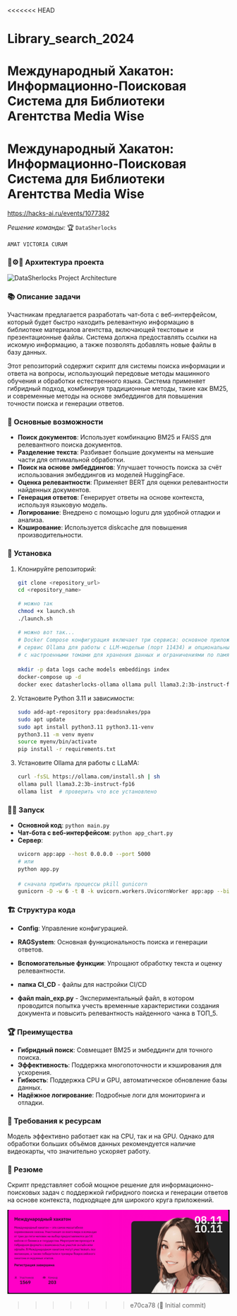 <<<<<<< HEAD
# Library_search_2024
Международный Хакатон: Информационно-Поисковая Система для Библиотеки Агентства Media Wise
=======

# Международный Хакатон: Информационно-Поисковая Система для Библиотеки Агентства Media Wise
https://hacks-ai.ru/events/1077382

*Решение команды:*  🏆 `DataSherlocks`

```AMAT VICTORIA CURAM```

### 👷⚙️🌳 Архитектура проекта
![DataSherlocks Project Architecture](./pic/DAG.png)

### 📚 Описание задачи
Участникам предлагается разработать чат-бота с веб-интерфейсом, который будет быстро находить релевантную информацию в библиотеке материалов агентства, включающей текстовые и презентационные файлы. Система должна предоставлять ссылки на искомую информацию, а также позволять добавлять новые файлы в базу данных.

Этот репозиторий содержит скрипт для системы поиска информации и ответа на вопросы, использующий передовые методы машинного обучения и обработки естественного языка. Система применяет гибридный подход, комбинируя традиционные методы, такие как BM25, и современные методы на основе эмбеддингов для повышения точности поиска и генерации ответов.

### 🔧 Основные возможности
- **Поиск документов**: Использует комбинацию BM25 и FAISS для релевантного поиска документов.
- **Разделение текста**: Разбивает большие документы на меньшие части для оптимальной обработки.
- **Поиск на основе эмбеддингов**: Улучшает точность поиска за счёт использования эмбеддингов из моделей HuggingFace.
- **Оценка релевантности**: Применяет BERT для оценки релевантности найденных документов.
- **Генерация ответов**: Генерирует ответы на основе контекста, используя языковую модель.
- **Логирование**: Внедрено с помощью loguru для удобной отладки и анализа.
- **Кэширование**: Используется diskcache для повышения производительности.

### 🥁 Установка
1. Клонируйте репозиторий:
   ```bash
   git clone <repository_url>
   cd <repository_name>
   ```
   ```bash
   # можно так
   chmod +x launch.sh
   ./launch.sh
   ```
   ```bash
   # можно вот так...
   # Docker Compose конфигурация включает три сервиса: основное приложение с Python и Streamlit (порты 8501 и 5000), 
   # сервис Ollama для работы с LLM-моделью (порт 11434) и опциональный Redis для кэширования (порт 6379), 
   # с настроенными томами для хранения данных и ограничениями по памяти для каждого сервиса.

   mkdir -p data logs cache models embeddings index
   docker-compose up -d
   docker exec datasherlocks-ollama ollama pull llama3.2:3b-instruct-fp16   # API на порту 11434
   ```
2. Установите Python 3.11 и зависимости:
   ```bash
   sudo add-apt-repository ppa:deadsnakes/ppa
   sudo apt update
   sudo apt install python3.11 python3.11-venv
   python3.11 -m venv myenv
   source myenv/bin/activate
   pip install -r requirements.txt
   ```
3. Установите Ollama для работы с LLaMA:
   ```bash
   curl -fsSL https://ollama.com/install.sh | sh
   ollama pull llama3.2:3b-instruct-fp16
   ollama list  # проверить что все установлено
   ```

### 🏃‍♂️ Запуск
- **Основной код**: `python main.py`
- **Чат-бота с веб-интерфейсом**: `python app_chart.py`
- **Сервер**:
  ```bash
  uvicorn app:app --host 0.0.0.0 --port 5000
  # или
  python app.py

  # сначала прибить процессы pkill gunicorn
  gunicorn -D -w 6 -t 8 -k uvicorn.workers.UvicornWorker app:app --bind 0.0.0.0:5000 --timeout 0 --reload
  ```

### 🏗️ Структура кода
- **Config**: Управление конфигурацией.
- **RAGSystem**: Основная функциональность поиска и генерации ответов.
- **Вспомогательные функции**: Упрощают обработку текста и оценку релевантности.

- **папка CI_CD** - файлы для настройки CI/CD
- **файл main_exp.py** - Экспериментальный файл, в котором проводится попытка учесть временные характеристики создания документа и повысить релевантность найденного чанка в ТОП_5.

### 🏆 Преимущества
- **Гибридный поиск**: Совмещает BM25 и эмбеддинги для точного поиска.
- **Эффективность**: Поддержка многопоточности и кэширования для ускорения.
- **Гибкость**: Поддержка CPU и GPU, автоматическое обновление базы данных.
- **Надёжное логирование**: Подробные логи для мониторинга и отладки.

### 📌 Требования к ресурсам
Модель эффективно работает как на CPU, так и на GPU. Однако для обработки больших объёмов данных рекомендуется наличие видеокарты, что значительно ускоряет работу.

### 🥁 Резюме
Скрипт представляет собой мощное решение для информационно-поисковых задач с поддержкой гибридного поиска и генерации ответов на основе контекста, подходящее для широкого круга приложений.

![Интерфейс чат-бота](./pic/pic.png)
>>>>>>> e70ca78 (📌 Initial commit)
